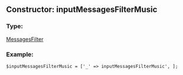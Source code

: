 ## Constructor: inputMessagesFilterMusic  

### Type: 

[MessagesFilter](../types/MessagesFilter.md)
### Example:

```
$inputMessagesFilterMusic = ['_' => inputMessagesFilterMusic', ];
```